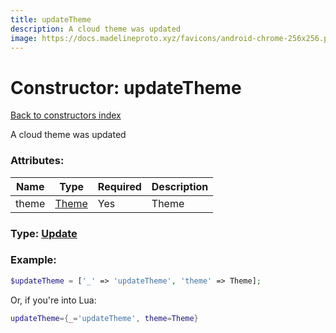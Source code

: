 ```yaml
---
title: updateTheme
description: A cloud theme was updated
image: https://docs.madelineproto.xyz/favicons/android-chrome-256x256.png
---
```

# Constructor: updateTheme  
[Back to constructors index](index.md)



A cloud theme was updated

### Attributes:

| Name     |    Type       | Required | Description |
|----------|---------------|----------|-------------|
|theme|[Theme](../types/Theme.md) | Yes|Theme|



### Type: [Update](../types/Update.md)


### Example:

```php
$updateTheme = ['_' => 'updateTheme', 'theme' => Theme];
```  


Or, if you're into Lua:

```lua
updateTheme={_='updateTheme', theme=Theme}

```



